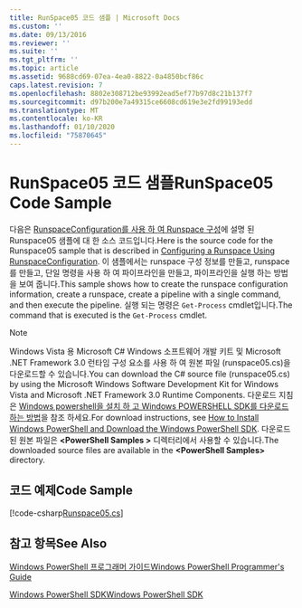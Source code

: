 ```yaml
---
title: RunSpace05 코드 샘플 | Microsoft Docs
ms.custom: ''
ms.date: 09/13/2016
ms.reviewer: ''
ms.suite: ''
ms.tgt_pltfrm: ''
ms.topic: article
ms.assetid: 9688cd69-07ea-4ea0-8822-0a4850bcf86c
caps.latest.revision: 7
ms.openlocfilehash: 8802e308712be93992ead5ef77b97d8c21b137f7
ms.sourcegitcommit: d97b200e7a49315ce6608cd619e3e2fd99193edd
ms.translationtype: MT
ms.contentlocale: ko-KR
ms.lasthandoff: 01/10/2020
ms.locfileid: "75870645"
---
```

# <a name="runspace05-code-sample"></a><span data-ttu-id="5e2db-102">RunSpace05 코드 샘플</span><span class="sxs-lookup"><span data-stu-id="5e2db-102">RunSpace05 Code Sample</span></span>

<span data-ttu-id="5e2db-103">다음은 [RunspaceConfiguration를 사용 하 여 Runspace 구성](https://msdn.microsoft.com/42681d19-2d05-4975-befd-afb1990e79b2)에 설명 된 Runspace05 샘플에 대 한 소스 코드입니다.</span><span class="sxs-lookup"><span data-stu-id="5e2db-103">Here is the source code for the Runspace05 sample that is described in [Configuring a Runspace Using RunspaceConfiguration](https://msdn.microsoft.com/42681d19-2d05-4975-befd-afb1990e79b2).</span></span>
<span data-ttu-id="5e2db-104">이 샘플에서는 runspace 구성 정보를 만들고, runspace를 만들고, 단일 명령을 사용 하 여 파이프라인을 만들고, 파이프라인을 실행 하는 방법을 보여 줍니다.</span><span class="sxs-lookup"><span data-stu-id="5e2db-104">This sample shows how to create the runspace configuration information, create a runspace, create a pipeline with a single command, and then execute the pipeline.</span></span> <span data-ttu-id="5e2db-105">실행 되는 명령은 `Get-Process` cmdlet입니다.</span><span class="sxs-lookup"><span data-stu-id="5e2db-105">The command that is executed is the `Get-Process` cmdlet.</span></span>

> [!NOTE]
> <span data-ttu-id="5e2db-106">Windows Vista 용 Microsoft C# Windows 소프트웨어 개발 키트 및 Microsoft .NET Framework 3.0 런타임 구성 요소를 사용 하 여 원본 파일 (runspace05.cs)을 다운로드할 수 있습니다.</span><span class="sxs-lookup"><span data-stu-id="5e2db-106">You can download the C# source file (runspace05.cs) by using the Microsoft Windows Software Development Kit for Windows Vista and Microsoft .NET Framework 3.0 Runtime Components.</span></span> <span data-ttu-id="5e2db-107">다운로드 지침은 [Windows powershell을 설치 하 고 Windows POWERSHELL SDK를 다운로드 하는 방법](/powershell/scripting/developer/installing-the-windows-powershell-sdk)을 참조 하세요.</span><span class="sxs-lookup"><span data-stu-id="5e2db-107">For download instructions, see [How to Install Windows PowerShell and Download the Windows PowerShell SDK](/powershell/scripting/developer/installing-the-windows-powershell-sdk).</span></span>
> <span data-ttu-id="5e2db-108">다운로드 된 원본 파일은 **\<PowerShell Samples >** 디렉터리에서 사용할 수 있습니다.</span><span class="sxs-lookup"><span data-stu-id="5e2db-108">The downloaded source files are available in the **\<PowerShell Samples>** directory.</span></span>

## <a name="code-sample"></a><span data-ttu-id="5e2db-109">코드 예제</span><span class="sxs-lookup"><span data-stu-id="5e2db-109">Code Sample</span></span>

[!code-csharp[Runspace05.cs](../../../../powershell-sdk-samples/SDK-2.0/csharp/Runspace05/Runspace05.cs#L11-L86 "Runspace05.cs")]

## <a name="see-also"></a><span data-ttu-id="5e2db-110">참고 항목</span><span class="sxs-lookup"><span data-stu-id="5e2db-110">See Also</span></span>

[<span data-ttu-id="5e2db-111">Windows PowerShell 프로그래머 가이드</span><span class="sxs-lookup"><span data-stu-id="5e2db-111">Windows PowerShell Programmer's Guide</span></span>](./windows-powershell-programmer-s-guide.md)

[<span data-ttu-id="5e2db-112">Windows PowerShell SDK</span><span class="sxs-lookup"><span data-stu-id="5e2db-112">Windows PowerShell SDK</span></span>](../windows-powershell-reference.md)
